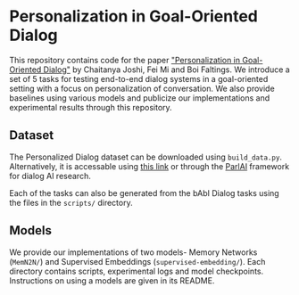 # Personalization in Goal-Oriented Dialog
This repository contains code for the paper ["Personalization in Goal-Oriented Dialog"](https://www.dropbox.com/s/d8e8ap0sd9co98s/Personalization_in_Goal-Oriented_Dialog.pdf?dl=1) by Chaitanya Joshi, Fei Mi and Boi Faltings. We introduce a set of 5 tasks for testing end-to-end dialog systems in a goal-oriented setting with a focus on personalization of conversation. We also provide baselines using various models and publicize our implementations and experimental results through this repository.

## Dataset
The Personalized Dialog dataset can be downloaded using `build_data.py`. Alternatively, it is accessable using [this link](https://www.dropbox.com/s/4i9u4y24pt3paba/personalized-dialog-dataset.tar.gz?dl=1) or through the [ParlAI](http://parl.ai/) framework for dialog AI research. 

Each of the tasks can also be generated from the bAbI Dialog tasks using the files in the `scripts/` directory.

## Models
We provide our implementations of two models- Memory Networks (`MemN2N/`) and Supervised Embeddings (`supervised-embedding/`). Each directory contains scripts, experimental logs and model checkpoints. Instructions on using a models are given in its README.
